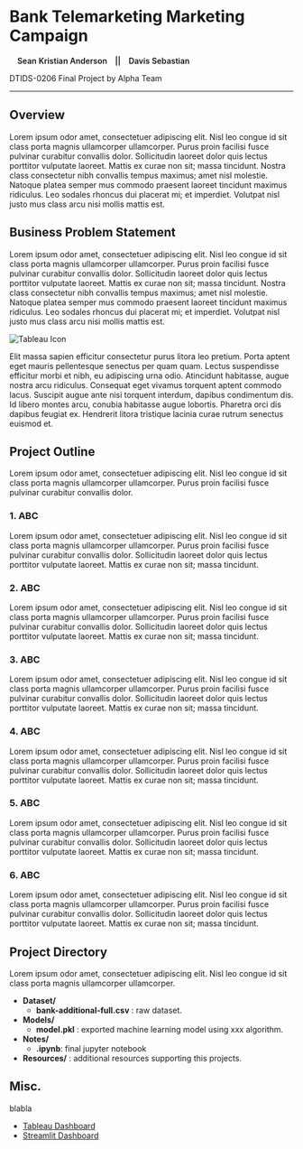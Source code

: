 <h1 style="font-weight:bold"> Bank Telemarketing Marketing Campaign </h1>

<p style="font-weight:600">&emsp;Sean Kristian Anderson&emsp;||&emsp;Davis Sebastian&emsp;</p>
<p style="">DTIDS-0206 Final Project by Alpha Team</p>

---

## Overview

Lorem ipsum odor amet, consectetuer adipiscing elit. Nisl leo congue id sit class porta magnis ullamcorper ullamcorper. Purus proin facilisi fusce pulvinar curabitur convallis dolor. Sollicitudin laoreet dolor quis lectus porttitor vulputate laoreet. Mattis ex curae non sit; massa tincidunt. Nostra class consectetur nibh convallis tempus maximus; amet nisl molestie. Natoque platea semper mus commodo praesent laoreet tincidunt maximus ridiculus. Leo sodales rhoncus dui placerat mi; et imperdiet. Volutpat nisl justo mus class arcu nisi mollis mattis est.

## Business Problem Statement

Lorem ipsum odor amet, consectetuer adipiscing elit. Nisl leo congue id sit class porta magnis ullamcorper ullamcorper. Purus proin facilisi fusce pulvinar curabitur convallis dolor. Sollicitudin laoreet dolor quis lectus porttitor vulputate laoreet. Mattis ex curae non sit; massa tincidunt. Nostra class consectetur nibh convallis tempus maximus; amet nisl molestie. Natoque platea semper mus commodo praesent laoreet tincidunt maximus ridiculus. Leo sodales rhoncus dui placerat mi; et imperdiet. Volutpat nisl justo mus class arcu nisi mollis mattis est.

![Tableau Icon](https://bsu-wpe-blogs.s3.amazonaws.com/wp-content/uploads/sites/38/2023/02/24133338/Tableau-Logo-1024x576.png)

Elit massa sapien efficitur consectetur purus litora leo pretium. Porta aptent eget mauris pellentesque senectus per quam quam. Lectus suspendisse efficitur morbi et nibh, eu adipiscing urna odio. Atincidunt habitasse, augue nostra arcu ridiculus. Consequat eget vivamus torquent aptent commodo lacus. Suscipit augue ante nisi torquent interdum, dapibus condimentum dis. Id libero montes arcu, conubia habitasse augue lobortis. Pharetra orci dis dapibus feugiat ex. Hendrerit litora tristique lacinia curae rutrum senectus euismod et.

## Project Outline

Lorem ipsum odor amet, consectetuer adipiscing elit. Nisl leo congue id sit class porta magnis ullamcorper ullamcorper. Purus proin facilisi fusce pulvinar curabitur convallis dolor.

### 1. ABC

Lorem ipsum odor amet, consectetuer adipiscing elit. Nisl leo congue id sit class porta magnis ullamcorper ullamcorper. Purus proin facilisi fusce pulvinar curabitur convallis dolor. Sollicitudin laoreet dolor quis lectus porttitor vulputate laoreet. Mattis ex curae non sit; massa tincidunt.

### 2. ABC

Lorem ipsum odor amet, consectetuer adipiscing elit. Nisl leo congue id sit class porta magnis ullamcorper ullamcorper. Purus proin facilisi fusce pulvinar curabitur convallis dolor. Sollicitudin laoreet dolor quis lectus porttitor vulputate laoreet. Mattis ex curae non sit; massa tincidunt.

### 3. ABC

Lorem ipsum odor amet, consectetuer adipiscing elit. Nisl leo congue id sit class porta magnis ullamcorper ullamcorper. Purus proin facilisi fusce pulvinar curabitur convallis dolor. Sollicitudin laoreet dolor quis lectus porttitor vulputate laoreet. Mattis ex curae non sit; massa tincidunt.

### 4. ABC

Lorem ipsum odor amet, consectetuer adipiscing elit. Nisl leo congue id sit class porta magnis ullamcorper ullamcorper. Purus proin facilisi fusce pulvinar curabitur convallis dolor. Sollicitudin laoreet dolor quis lectus porttitor vulputate laoreet. Mattis ex curae non sit; massa tincidunt.

### 5. ABC

Lorem ipsum odor amet, consectetuer adipiscing elit. Nisl leo congue id sit class porta magnis ullamcorper ullamcorper. Purus proin facilisi fusce pulvinar curabitur convallis dolor. Sollicitudin laoreet dolor quis lectus porttitor vulputate laoreet. Mattis ex curae non sit; massa tincidunt.

### 6. ABC

Lorem ipsum odor amet, consectetuer adipiscing elit. Nisl leo congue id sit class porta magnis ullamcorper ullamcorper. Purus proin facilisi fusce pulvinar curabitur convallis dolor. Sollicitudin laoreet dolor quis lectus porttitor vulputate laoreet. Mattis ex curae non sit; massa tincidunt.

## Project Directory

Lorem ipsum odor amet, consectetuer adipiscing elit. Nisl leo congue id sit class porta magnis ullamcorper ullamcorper.

- **Dataset/**
  - **bank-additional-full.csv** : raw dataset.
- **Models/**
  - **model.pkl** : exported machine learning model using xxx algorithm.
- **Notes/**
  - **.ipynb**: final jupyter notebook
- **Resources/** : additional resources supporting this projects.

## Misc.

blabla

- <a href="https://google.com"> Tableau Dashboard </a>
- <a href="https://google.com"> Streamlit Dashboard </a>
